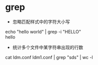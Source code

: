 # grep
- 忽略匹配样式中的字符大小写

echo "hello world" | grep -i "HELLO"    
hello
- 统计多个文件中某字符串出现的行数

cat ldm.conf ldm1.conf | grep "sds" | wc -l
